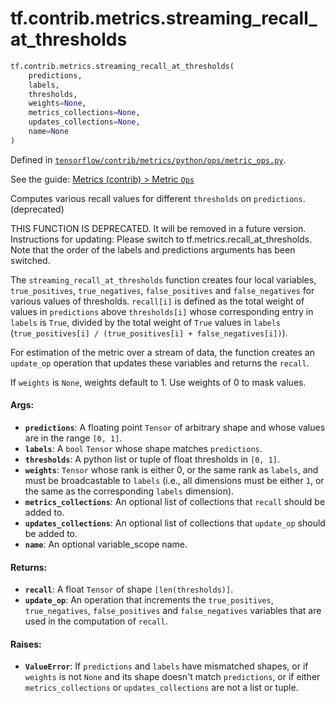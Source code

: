 <div itemscope itemtype="http://developers.google.com/ReferenceObject">
<meta itemprop="name" content="tf.contrib.metrics.streaming_recall_at_thresholds" />
</div>

# tf.contrib.metrics.streaming_recall_at_thresholds

``` python
tf.contrib.metrics.streaming_recall_at_thresholds(
    predictions,
    labels,
    thresholds,
    weights=None,
    metrics_collections=None,
    updates_collections=None,
    name=None
)
```



Defined in [`tensorflow/contrib/metrics/python/ops/metric_ops.py`](https://www.tensorflow.org/code/tensorflow/contrib/metrics/python/ops/metric_ops.py).

See the guide: [Metrics (contrib) > Metric `Ops`](../../../../../api_guides/python/contrib.metrics.md#Metric_Ops_)

Computes various recall values for different `thresholds` on `predictions`. (deprecated)

THIS FUNCTION IS DEPRECATED. It will be removed in a future version.
Instructions for updating:
Please switch to tf.metrics.recall_at_thresholds. Note that the order of the labels and predictions arguments has been switched.

The `streaming_recall_at_thresholds` function creates four local variables,
`true_positives`, `true_negatives`, `false_positives` and `false_negatives`
for various values of thresholds. `recall[i]` is defined as the total weight
of values in `predictions` above `thresholds[i]` whose corresponding entry in
`labels` is `True`, divided by the total weight of `True` values in `labels`
(`true_positives[i] / (true_positives[i] + false_negatives[i])`).

For estimation of the metric over a stream of data, the function creates an
`update_op` operation that updates these variables and returns the `recall`.

If `weights` is `None`, weights default to 1. Use weights of 0 to mask values.

#### Args:

* <b>`predictions`</b>: A floating point `Tensor` of arbitrary shape and whose values
    are in the range `[0, 1]`.
* <b>`labels`</b>: A `bool` `Tensor` whose shape matches `predictions`.
* <b>`thresholds`</b>: A python list or tuple of float thresholds in `[0, 1]`.
* <b>`weights`</b>: `Tensor` whose rank is either 0, or the same rank as `labels`, and
    must be broadcastable to `labels` (i.e., all dimensions must be either
    `1`, or the same as the corresponding `labels` dimension).
* <b>`metrics_collections`</b>: An optional list of collections that `recall` should be
    added to.
* <b>`updates_collections`</b>: An optional list of collections that `update_op` should
    be added to.
* <b>`name`</b>: An optional variable_scope name.


#### Returns:

* <b>`recall`</b>: A float `Tensor` of shape `[len(thresholds)]`.
* <b>`update_op`</b>: An operation that increments the `true_positives`,
    `true_negatives`, `false_positives` and `false_negatives` variables that
    are used in the computation of `recall`.


#### Raises:

* <b>`ValueError`</b>: If `predictions` and `labels` have mismatched shapes, or if
    `weights` is not `None` and its shape doesn't match `predictions`, or if
    either `metrics_collections` or `updates_collections` are not a list or
    tuple.